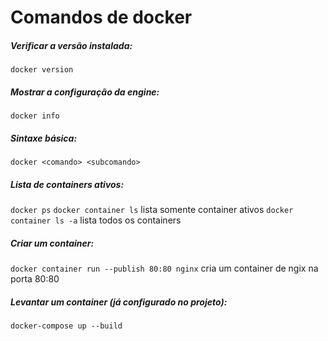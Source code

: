 # Comandos de docker

##### Verificar a versão instalada:
`docker version`

##### Mostrar a configuração da engine:
`docker info`

##### Sintaxe básica:
`docker <comando> <subcomando>`

##### Lista de containers ativos:
`docker ps` 
`docker container ls` lista somente container ativos 
`docker container ls -a` lista todos os containers 

##### Criar um container:
`docker container run --publish 80:80 nginx` cria um container de ngix na porta 80:80

##### Levantar um container (já configurado no projeto):
`docker-compose up --build`


